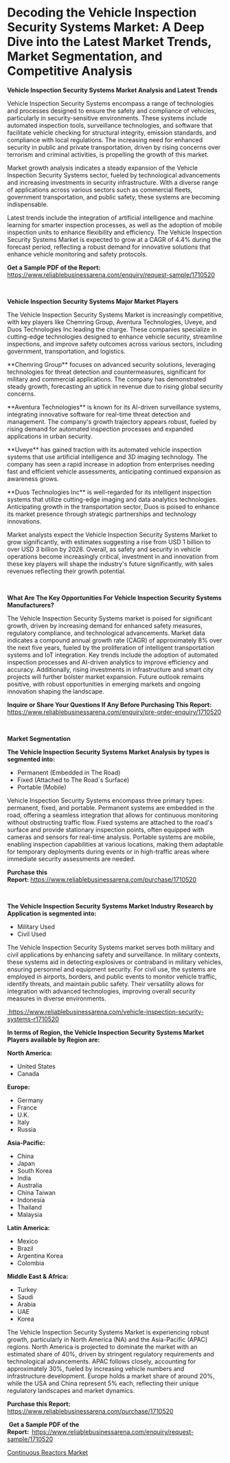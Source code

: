 <p><h1>Decoding the Vehicle Inspection Security Systems Market: A Deep Dive into the Latest Market Trends, Market Segmentation, and Competitive Analysis</h1></p><p><strong>Vehicle Inspection Security Systems Market Analysis and Latest Trends</strong></p>
<p><p>Vehicle Inspection Security Systems encompass a range of technologies and processes designed to ensure the safety and compliance of vehicles, particularly in security-sensitive environments. These systems include automated inspection tools, surveillance technologies, and software that facilitate vehicle checking for structural integrity, emission standards, and compliance with local regulations. The increasing need for enhanced security in public and private transportation, driven by rising concerns over terrorism and criminal activities, is propelling the growth of this market.</p><p>Market growth analysis indicates a steady expansion of the Vehicle Inspection Security Systems sector, fueled by technological advancements and increasing investments in security infrastructure. With a diverse range of applications across various sectors such as commercial fleets, government transportation, and public safety, these systems are becoming indispensable.</p><p>Latest trends include the integration of artificial intelligence and machine learning for smarter inspection processes, as well as the adoption of mobile inspection units to enhance flexibility and efficiency. The Vehicle Inspection Security Systems Market is expected to grow at a CAGR of 4.4% during the forecast period, reflecting a robust demand for innovative solutions that enhance vehicle monitoring and safety protocols.</p></p>
<p><strong>Get a Sample PDF of the Report:&nbsp;</strong> <a href="https://www.reliablebusinessarena.com/enquiry/request-sample/1710520?utm_campaign=2182&utm_medium=2&utm_source=Github&utm_content=ia&utm_term=27032025&utm_id=vehicle-inspection-security-systems">https://www.reliablebusinessarena.com/enquiry/request-sample/1710520</a></p>
<p>&nbsp;</p>
<p><strong>Vehicle Inspection Security Systems Major Market Players</strong></p>
<p><p>The Vehicle Inspection Security Systems Market is increasingly competitive, with key players like Chemring Group, Aventura Technologies, Uveye, and Duos Technologies Inc leading the charge. These companies specialize in cutting-edge technologies designed to enhance vehicle security, streamline inspections, and improve safety outcomes across various sectors, including government, transportation, and logistics.</p><p>**Chemring Group** focuses on advanced security solutions, leveraging technologies for threat detection and countermeasures, significant for military and commercial applications. The company has demonstrated steady growth, forecasting an uptick in revenue due to rising global security concerns. </p><p>**Aventura Technologies** is known for its AI-driven surveillance systems, integrating innovative software for real-time threat detection and management. The company's growth trajectory appears robust, fueled by rising demand for automated inspection processes and expanded applications in urban security.</p><p>**Uveye** has gained traction with its automated vehicle inspection systems that use artificial intelligence and 3D imaging technology. The company has seen a rapid increase in adoption from enterprises needing fast and efficient vehicle assessments, anticipating continued expansion as awareness grows.</p><p>**Duos Technologies Inc** is well-regarded for its intelligent inspection systems that utilize cutting-edge imaging and data analytics technologies. Anticipating growth in the transportation sector, Duos is poised to enhance its market presence through strategic partnerships and technology innovations.</p><p>Market analysts expect the Vehicle Inspection Security Systems Market to grow significantly, with estimates suggesting a rise from USD 1 billion to over USD 3 billion by 2028. Overall, as safety and security in vehicle operations become increasingly critical, investment in and innovation from these key players will shape the industry's future significantly, with sales revenues reflecting their growth potential.</p></p>
<p>&nbsp;</p>
<p><strong>What Are The Key Opportunities For Vehicle Inspection Security Systems Manufacturers?</strong></p>
<p><p>The Vehicle Inspection Security Systems market is poised for significant growth, driven by increasing demand for enhanced safety measures, regulatory compliance, and technological advancements. Market data indicates a compound annual growth rate (CAGR) of approximately 8% over the next five years, fueled by the proliferation of intelligent transportation systems and IoT integration. Key trends include the adoption of automated inspection processes and AI-driven analytics to improve efficiency and accuracy. Additionally, rising investments in infrastructure and smart city projects will further bolster market expansion. Future outlook remains positive, with robust opportunities in emerging markets and ongoing innovation shaping the landscape.</p></p>
<p><strong>Inquire or Share Your Questions If Any Before Purchasing This Report:</strong> <a href="https://www.reliablebusinessarena.com/enquiry/pre-order-enquiry/1710520?utm_campaign=2182&utm_medium=2&utm_source=Github&utm_content=ia&utm_term=27032025&utm_id=vehicle-inspection-security-systems">https://www.reliablebusinessarena.com/enquiry/pre-order-enquiry/1710520</a></p>
<p>&nbsp;</p>
<p><strong>Market Segmentation</strong></p>
<p><strong>The Vehicle Inspection Security Systems Market Analysis by types is segmented into:</strong></p>
<p><ul><li>Permanent (Embedded in The Road)</li><li>Fixed (Attached to The Road`s Surface)</li><li>Portable (Mobile)</li></ul></p>
<p><p>Vehicle Inspection Security Systems encompass three primary types: permanent, fixed, and portable. Permanent systems are embedded in the road, offering a seamless integration that allows for continuous monitoring without obstructing traffic flow. Fixed systems are attached to the road's surface and provide stationary inspection points, often equipped with cameras and sensors for real-time analysis. Portable systems are mobile, enabling inspection capabilities at various locations, making them adaptable for temporary deployments during events or in high-traffic areas where immediate security assessments are needed.</p></p>
<p><strong>Purchase this Report:&nbsp;</strong><a href="https://www.reliablebusinessarena.com/purchase/1710520?utm_campaign=2182&utm_medium=2&utm_source=Github&utm_content=ia&utm_term=27032025&utm_id=vehicle-inspection-security-systems">https://www.reliablebusinessarena.com/purchase/1710520</a></p>
<p>&nbsp;</p>
<p><strong>The Vehicle Inspection Security Systems Market Industry Research by Application is segmented into:</strong></p>
<p><ul><li>Military Used</li><li>Civil Used</li></ul></p>
<p><p>The Vehicle Inspection Security Systems market serves both military and civil applications by enhancing safety and surveillance. In military contexts, these systems aid in detecting explosives or contraband in military vehicles, ensuring personnel and equipment security. For civil use, the systems are employed in airports, borders, and public events to monitor vehicle traffic, identify threats, and maintain public safety. Their versatility allows for integration with advanced technologies, improving overall security measures in diverse environments.</p></p>
<p><a href="https://www.reliablebusinessarena.com/vehicle-inspection-security-systems-r1710520?utm_campaign=2182&utm_medium=2&utm_source=Github&utm_content=ia&utm_term=27032025&utm_id=vehicle-inspection-security-systems">&nbsp;https://www.reliablebusinessarena.com/vehicle-inspection-security-systems-r1710520</a></p>
<p><strong>In terms of Region, the Vehicle Inspection Security Systems Market Players available by Region are:</strong></p>
<p>
    <p> <strong> North America: </strong>
        <ul>
            <li>United States</li>
            <li>Canada</li>
        </ul>
        </p> 
    <p> <strong> Europe: </strong>
        <ul>
            <li>Germany</li>
            <li>France</li>
            <li>U.K.</li>
            <li>Italy</li>
            <li>Russia</li>
        </ul>
        </p> 
    <p> <strong> Asia-Pacific: </strong>
        <ul>
            <li>China</li>
            <li>Japan</li>
            <li>South Korea</li>
            <li>India</li>
            <li>Australia</li>
            <li>China Taiwan</li>
            <li>Indonesia</li>
            <li>Thailand</li>
            <li>Malaysia</li>
        </ul>
        </p> 
    <p> <strong> Latin America: </strong>
        <ul>
            <li>Mexico</li>
            <li>Brazil</li>
            <li>Argentina Korea</li>
            <li>Colombia</li>
        </ul>
        </p> 
    <p> <strong> Middle East & Africa: </strong>
        <ul>
            <li>Turkey</li>
            <li>Saudi</li>
            <li>Arabia</li>
            <li>UAE</li>
            <li>Korea</li>
        </ul>
    </p>
    </p>
<p><p>The Vehicle Inspection Security Systems Market is experiencing robust growth, particularly in North America (NA) and the Asia-Pacific (APAC) regions. North America is projected to dominate the market with an estimated share of 40%, driven by stringent regulatory requirements and technological advancements. APAC follows closely, accounting for approximately 30%, fueled by increasing vehicle numbers and infrastructure development. Europe holds a market share of around 20%, while the USA and China represent 5% each, reflecting their unique regulatory landscapes and market dynamics.</p></p>
<p><strong>Purchase this Report: </strong><a href="https://www.reliablebusinessarena.com/purchase/1710520?utm_campaign=2182&utm_medium=2&utm_source=Github&utm_content=ia&utm_term=27032025&utm_id=vehicle-inspection-security-systems">https://www.reliablebusinessarena.com/purchase/1710520</a></p>
<p>&nbsp;<strong>Get a Sample PDF of the Report:&nbsp;&nbsp;</strong><a href="https://www.reliablebusinessarena.com/enquiry/request-sample/1710520?utm_campaign=2182&utm_medium=2&utm_source=Github&utm_content=ia&utm_term=27032025&utm_id=vehicle-inspection-security-systems">https://www.reliablebusinessarena.com/enquiry/request-sample/1710520</a></p>
<p><strong></strong></p>
<p><p><a href="https://github.com/abidomamen/Market-Research-Report-List-1/blob/main/continuous-reactors-market.md?utm_campaign=2182&utm_medium=2&utm_source=Github&utm_content=ia&utm_term=27032025&utm_id=vehicle-inspection-security-systems">Continuous Reactors Market</a></p></p>